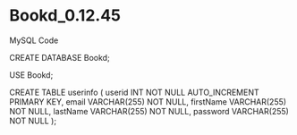 # Bookd_0.12.45

MySQL Code 

CREATE DATABASE Bookd;

USE Bookd;

CREATE TABLE userinfo (
userid INT NOT NULL AUTO_INCREMENT PRIMARY KEY,
email VARCHAR(255) NOT NULL,
firstName VARCHAR(255) NOT NULL,
lastName VARCHAR(255) NOT NULL,
password VARCHAR(255) NOT NULL
);
